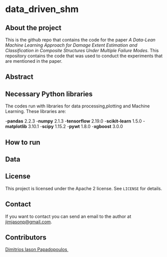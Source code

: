 # data_driven_shm

## About the project
This is the github repo that contains the code for the paper *A Data-Lean Machine Learning Approach for Damage Extent Estimation and Classification in Composite Structures Under Multiple Failure Modes*.
This repository contains the code that was used to conduct the experiments that are mentioned in the paper.

## Abstract

## Necessary Python libraries
The codes run with libraries for data processing,plotting and Machine Learning. These libraries are:

-**pandas** 2.2.3
-**numpy** 2.1.3
-**tensorflow** 2.19.0
-**scikit-learn** 1.5.0
-**matplotlib** 3.10.1
-**scipy** 1.15.2
-**pywt** 1.8.0
-**xgboost** 3.0.0

## How to run 

## Data

## License

This project is licensed under the Apache 2 license. See `LICENSE` for details.



## Contact

If you want to contact you can send an email to the author at jimjasonp@gmail.com.


## Contributors

 <a href= "https://github.com/jimjasonp">Dimitrios Iason Papadopoulos </a> <br />

